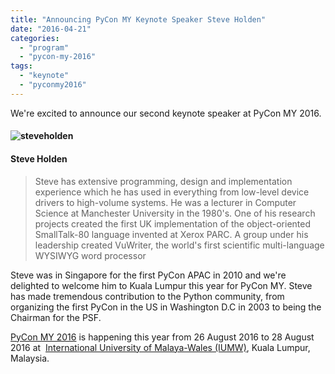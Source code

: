 ```yaml
---
title: "Announcing PyCon MY Keynote Speaker Steve Holden"
date: "2016-04-21"
categories: 
  - "program"
  - "pycon-my-2016"
tags: 
  - "keynote"
  - "pyconmy2016"
---
```


We're excited to announce our second keynote speaker at PyCon MY 2016.

#### ![steveholden](images/steveholden.jpg)

#### Steve Holden

> Steve has extensive programming, design and implementation experience which he has used in everything from low-level device drivers to high-volume systems. He was a lecturer in Computer Science at Manchester University in the 1980's. One of his research projects created the first UK implementation of the object-oriented SmallTalk-80 language invented at Xerox PARC. A group under his leadership created VuWriter, the world's first scientific multi-language WYSIWYG word processor

Steve was in Singapore for the first PyCon APAC in 2010 and we're delighted to welcome him to Kuala Lumpur this year for PyCon MY. Steve has made tremendous contribution to the Python community, from organizing the first PyCon in the US in Washington D.C in 2003 to being the Chairman for the PSF.

[PyCon MY 2016](https://pycon.my/2016/02/06/pycon-my-2016-venues-and-dates/) is happening this year from 26 August 2016 to 28 August 2016 at  [International University of Malaya-Wales (IUMW)](http://www.iumw.edu.my/), Kuala Lumpur, Malaysia.
